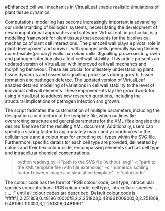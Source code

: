 #Enhanced cell wall mechanics in VirtualLeaf enable realistic simulations of plant tissue dynamics

Computational modelling has become increasingly important in advancing our understanding of biological systems, necessitating the development of new computational approaches and software. VirtualLeaf, in particular, is a modelling framework for plant tissues that accounts for the biophysical mechanics of plant cell interactions. The plant cell wall plays a pivotal role in plant development and survival, with younger cells generally having thinner, more flexible (primary) walls than older cells. Signalling processes in growth and pathogen infection also affect cell wall stability.  This article presents an updated version of VirtualLeaf with improved cell wall mechanics and morphing behaviour. These are crucial for ultimately understanding plant tissue dynamics and essential signalling processes during growth, tissue formation and pathogen defence. The updated version of VirtualLeaf enables detailed modelling of variations in cell wall stability to the level of individual cell wall elements. These improvements lay the groundwork for using VirtualLeaf to address new research questions, including the structural implications of pathogen infection and growth.


The script facilitates the customisation of multiple parameters, including the designation 
and directory of the template file, which outlines the overarching structure and general 
parameters for the XML file alongside the desired filename for the resulting XML document. 
Additionally, users can specify a scaling factor to appropriately map x and y coordinates 
to the cellular scale and a colour map for encoding cell types within the SVG file. 
Furthermore, specific details for each cell type are provided, delineated by colons and 
their hex colour code, encompassing elements such as cell type and intracellular chemical 
concentrations.

>python readsvg.py -i "path to the SVG file (without .svg)" -t "path to the XML template file (with file extension)" -s "numerical scaling factor between image and simulation template" -c “color code”

The colour code has the form of "RGB colour code, cell type, intracellular species concentrations: RGB colour code, cell type, intracellular species: ... : ... :" until all colour codes are described. 
Default colour code is "ffffff,1,2.251808,0.481961:0000f8,2,2.251808,0.481961:009000,3,2.251808,0.481961:ff0000,3,2.251808,0.481961"
